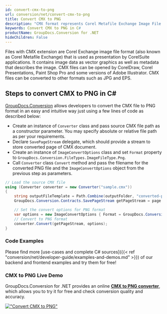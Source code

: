 ```yaml
---
id: convert-cmx-to-png
url: conversion/net/convert-cmx-to-png
title: Convert CMX to PNG
description: "CMX format represents Corel Metafile Exchange Image File with .cmx extension. Learn how to convert CMX to PNG file programmatically in C# language using GroupDocs.Conversion for .NET library."
keywords: Convert CMX to PNG in C#
productName: GroupDocs.Conversion for .NET
hideChildren: False
---
```


Files with CMX extension are Corel Exchange image file format (also known as Corel Metafile Exchange) that is used as presentation by CorelSuite applications. It contains image data as vector graphics as well as metadata that describes the image. CMX files can be opened by CorelDraw, Corel Presentations, Paint Shop Pro and some versions of Adobe Illustrator. CMX files can be converted to other formats such as JPG and EPS.

## Steps to convert CMX to PNG in C#

[GroupDocs.Conversion](https://products.groupdocs.com/conversion/net) allows developers to convert the CMX file to PNG format in an easy and intuitive way just using a few lines of code as described below:

* Create an instance of `Converter` class and pass source CMX file path as a constructor parameter. You may specify absolute or relative file path as per your requirements. 
* Declare `SavePageStream` delegate, which should provide a stream to store converted page of CMX document.
* Create an instance of `ImageConvertOptions` class and set `Format` property to `GroupDocs.Conversion.FileTypes.ImageFileType.Png`.
* Call `Converter` class `Convert` method and pass the filename for the converted PNG file and the `ImageConvertOptions` object from the previous step as parameters.

```csharp
// Load the source CMX file
using (Converter converter = new Converter("sample.cmx"))
{
    string outputFileTemplate = Path.Combine(outputFolder, "converted-page-{0}.png");
    GroupDocs.Conversion.Contracts.SavePageStream getPageStream = page => new FileStream(string.Format(outputFileTemplate, page), FileMode.Create);

    // Set the convert options for PNG format
    var options = new ImageConvertOptions { Format = GroupDocs.Conversion.FileTypes.ImageFileType.Png };   
    // Convert to PNG format
    converter.Convert(getPageStream, options);
}
```

### Code Examples

Please find more [use-cases and complete C# sources]({{< ref "conversion/net/developer-guide/examples-and-demos.md" >}}) of our backend and frontend examples and try them for free!

### CMX to PNG Live Demo

GroupDocs.Conversion for .NET provides an online [**CMX to PNG converter**](https://products.groupdocs.app/conversion/cmx-to-png), which allows you to try it for free and check conversion quality and accuracy.

[!["Convert CMX to PNG"](conversion/net/images/convert-to-png/convert-cmx-to-png.png)](https://products.groupdocs.app/conversion/cmx-to-png)